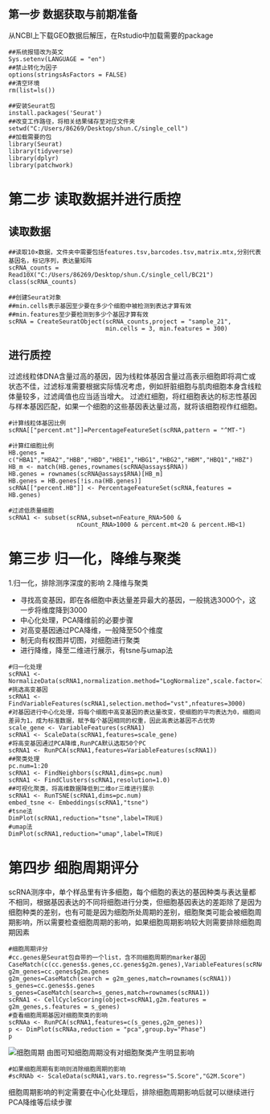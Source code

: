 ## 第一步 数据获取与前期准备
从NCBI上下载GEO数据后解压，在Rstudio中加载需要的package
```
##系统报错改为英文
Sys.setenv(LANGUAGE = "en")
##禁止转化为因子
options(stringsAsFactors = FALSE)
##清空环境
rm(list=ls())

##安装Seurat包
install.packages('Seurat')
##改变工作路径，将相关结果储存至对应文件夹
setwd("C:/Users/86269/Desktop/shun.C/single_cell")
##加载需要的包
library(Seurat)
library(tidyverse)
library(dplyr)
library(patchwork)
```
# 第二步 读取数据并进行质控
## 读取数据
```
##读取10×数据，文件夹中需要包括features.tsv,barcodes.tsv,matrix.mtx,分别代表基因名，标记序列，表达量矩阵
scRNA_counts = Read10X("C:/Users/86269/Desktop/shun.C/single_cell/BC21")
class(scRNA_counts)

##创建Seurat对象
##min.cells表示基因至少要在多少个细胞中被检测到表达才算有效
##min.features至少要检测到多少个基因才算有效
scRNA = CreateSeuratObject(scRNA_counts,project = "sample_21",
                           min.cells = 3, min.features = 300)
```
## 进行质控
过滤线粒体DNA含量过高的基因，因为线粒体基因含量过高表示细胞即将凋亡或状态不佳，过滤标准需要根据实际情况考虑，例如肝脏细胞与肌肉细胞本身含线粒体量较多，过滤阈值也应当适当增大。
过滤红细胞，将红细胞表达的标志性基因与样本基因匹配，如果一个细胞的这些基因表达量过高，就将该细胞视作红细胞。
```
#计算线粒体基因比例
scRNA[["percent.mt"]]=PercentageFeatureSet(scRNA,pattern = "^MT-")

#计算红细胞比例
HB.genes = c("HBA1","HBA2","HBB","HBD","HBE1","HBG1","HBG2","HBM","HBQ1","HBZ")
HB_m <- match(HB.genes,rownames(scRNA@assays$RNA))
HB.genes = rownames(scRNA@assays$RNA)[HB_m]
HB.genes = HB.genes[!is.na(HB.genes)]
scRNA[["percent.HB"]] <- PercentageFeatureSet(scRNA,features = HB.genes)

#过滤低质量细胞
scRNA1 <- subset(scRNA,subset=nFeature_RNA>500 &
                   nCount_RNA>1000 & percent.mt<20 & percent.HB<1)
```
# 第三步 归一化，降维与聚类
1.归一化，排除测序深度的影响
2.降维与聚类
- 寻找高变基因，即在各细胞中表达量差异最大的基因，一般挑选3000个，这一步将维度降到3000
- 中心化处理，PCA降维前的必要步骤
- 对高变基因通过PCA降维，一般降至50个维度
- 制无向有权图并切图，对细胞进行聚类
- 进行降维，降至二维进行展示，有tsne与umap法
```
#归一化处理
scRNA1 <- NormalizeData(scRNA1,normalization.method="LogNormalize",scale.factor=10000)
#挑选高变基因
scRNA1 <- FindVariableFeatures(scRNA1,selection.method="vst",nfeatures=3000)
#对基因进行中心化处理，将每个细胞中高变基因的表达量改变，使细胞的平均表达为0，细胞间差异为1，成为标准数据，赋予每个基因相同的权重，因此高表达基因不占优势
scale_gene <- VariableFeatures(scRNA1)
scRNA1 <- ScaleData(scRNA1,features=scale_gene)
#将高变基因通过PCA降维,RunPCA默认选取50个PC
scRNA1 <- RunPCA(scRNA1,features=VariableFeatures(scRNA1))
##聚类处理
pc.num=1:20
scRNA1 <- FindNeighbors(scRNA1,dims=pc.num)
scRNA1 <- FindClusters(scRNA1,resolution=1.0)
##可视化聚类，将高维数据降低到二维or三维进行展示
scRNA1 <- RunTSNE(scRNA1,dims=pc.num)
embed_tsne <- Embeddings(scRNA1,"tsne")
#tsne法
DimPlot(scRNA1,reduction="tsne",label=TRUE)
#umap法
DimPlot(scRNA1,reduction="umap",label=TRUE)
```
# 第四步 细胞周期评分
scRNA测序中，单个样品里有许多细胞，每个细胞的表达的基因种类与表达量都不相同，根据基因表达的不同将细胞进行分类，但细胞基因表达的差距除了是因为细胞种类的差别，也有可能是因为细胞所处周期的差别，细胞聚类可能会被细胞周期影响，所以需要检查细胞周期的影响，如果细胞周期影响较大则需要排除细胞周期因素
```
#细胞周期评分
#cc.genes是Seurat包自带的一个list，含不同细胞周期的marker基因
CaseMatch(c(cc.genes$s.genes,cc.genes$g2m.genes),VariableFeatures(scRNA1))
g2m_genes=cc.genes$g2m.genes
g2m_genes=CaseMatch(search = g2m_genes,match=rownames(scRNA1))
s_genes=cc.genes$s.genes
s_genes=CaseMatch(search=s_genes,match=rownames(scRNA1))
scRNA1 <- CellCycleScoring(object=scRNA1,g2m.features = g2m_genes,s.features = s_genes)
#查看细胞周期基因对细胞聚类的影响
scRNAa <- RunPCA(scRNA1,features=c(s_genes,g2m_genes))
p <- DimPlot(scRNAa,reduction = "pca",group.by="Phase")
p
```
![细胞周期](https://upload-images.jianshu.io/upload_images/28382212-4cf671192fe5a8c1.png?imageMogr2/auto-orient/strip%7CimageView2/2/w/1240)
由图可知细胞周期没有对细胞聚类产生明显影响
```
#如果细胞周期有影响则消除细胞周期的影响
#scRNAb <- ScaleData(scRNA1,vars.to.regress="S.Score","G2M.Score")
```
细胞周期影响的判定需要在中心化处理后，排除细胞周期影响后就可以继续进行PCA降维等后续步骤
